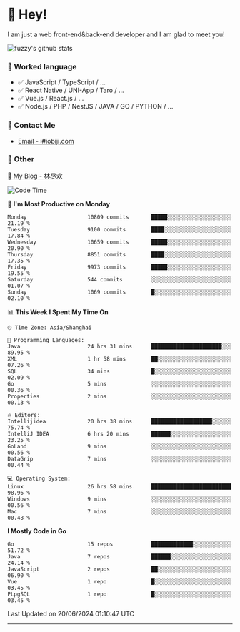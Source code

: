# 👋 Hey!

I am just a web front-end&back-end developer and I am glad to meet you!

![fuzzy's github stats](https://github-readme-stats.vercel.app/api?username=JaydenForYou&&show_icons=true&&title_color=1abc9c&&icon_color=1abc9c)


### 📝 Worked language

- ✅ JavaScript / TypeScript / ...
- ✅ React Native / UNI-App / Taro / ...
- ✅ Vue.js / React.js / ...
- ✅ Node.js / PHP / NestJS / JAVA / GO / PYTHON / ...

### 📮 Contact Me

- [Email - i#iobiji.com](mailto:i@iobiji.com)


### 🤪 Other

[📌 My Blog - 林尽欢](https://iobiji.com)

<!--START_SECTION:waka-->
![Code Time](http://img.shields.io/badge/Code%20Time-717%20hrs%2046%20mins-blue)

📅 **I'm Most Productive on Monday** 

```text
Monday                   10809 commits       █████░░░░░░░░░░░░░░░░░░░░   21.19 % 
Tuesday                  9100 commits        ████░░░░░░░░░░░░░░░░░░░░░   17.84 % 
Wednesday                10659 commits       █████░░░░░░░░░░░░░░░░░░░░   20.90 % 
Thursday                 8851 commits        ████░░░░░░░░░░░░░░░░░░░░░   17.35 % 
Friday                   9973 commits        █████░░░░░░░░░░░░░░░░░░░░   19.55 % 
Saturday                 544 commits         ░░░░░░░░░░░░░░░░░░░░░░░░░   01.07 % 
Sunday                   1069 commits        █░░░░░░░░░░░░░░░░░░░░░░░░   02.10 % 
```


📊 **This Week I Spent My Time On** 

```text
🕑︎ Time Zone: Asia/Shanghai

💬 Programming Languages: 
Java                     24 hrs 31 mins      ██████████████████████░░░   89.95 % 
XML                      1 hr 58 mins        ██░░░░░░░░░░░░░░░░░░░░░░░   07.26 % 
SQL                      34 mins             █░░░░░░░░░░░░░░░░░░░░░░░░   02.09 % 
Go                       5 mins              ░░░░░░░░░░░░░░░░░░░░░░░░░   00.36 % 
Properties               2 mins              ░░░░░░░░░░░░░░░░░░░░░░░░░   00.13 % 

🔥 Editors: 
Intellijidea             20 hrs 38 mins      ███████████████████░░░░░░   75.74 % 
IntelliJ IDEA            6 hrs 20 mins       ██████░░░░░░░░░░░░░░░░░░░   23.25 % 
GoLand                   9 mins              ░░░░░░░░░░░░░░░░░░░░░░░░░   00.56 % 
DataGrip                 7 mins              ░░░░░░░░░░░░░░░░░░░░░░░░░   00.44 % 

💻 Operating System: 
Linux                    26 hrs 58 mins      █████████████████████████   98.96 % 
Windows                  9 mins              ░░░░░░░░░░░░░░░░░░░░░░░░░   00.56 % 
Mac                      7 mins              ░░░░░░░░░░░░░░░░░░░░░░░░░   00.48 % 
```

**I Mostly Code in Go** 

```text
Go                       15 repos            █████████████░░░░░░░░░░░░   51.72 % 
Java                     7 repos             ██████░░░░░░░░░░░░░░░░░░░   24.14 % 
JavaScript               2 repos             ██░░░░░░░░░░░░░░░░░░░░░░░   06.90 % 
Vue                      1 repo              █░░░░░░░░░░░░░░░░░░░░░░░░   03.45 % 
PLpgSQL                  1 repo              █░░░░░░░░░░░░░░░░░░░░░░░░   03.45 % 
```




 Last Updated on 20/06/2024 01:10:47 UTC
<!--END_SECTION:waka-->
---
